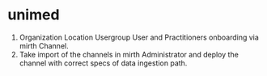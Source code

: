 # unimed
1. Organization Location Usergroup User and Practitioners onboarding via mirth Channel.
2. Take import of the channels in mirth Administrator and deploy the channel with correct specs of data ingestion path.
